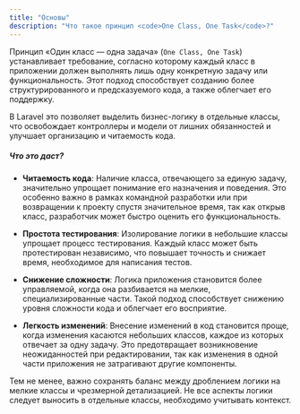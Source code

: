 ```yaml
---
title: "Основы"
description: "Что такое принцип <code>One Class, One Task</code>?"
---
```


Принцип «Один класс — одна задача» (`One Class, One Task`) устанавливает требование, согласно которому каждый класс в приложении должен выполнять лишь одну конкретную задачу или функциональность. Этот подход способствует созданию более структурированного и предсказуемого кода, а также облегчает его поддержку. 

В Laravel это позволяет выделить бизнес-логику в отдельные классы, что освобождает контроллеры и модели от лишних обязанностей и улучшает организацию и читаемость кода.

##### Что это даст?

- **Читаемость кода**: Наличие класса, отвечающего за единую задачу, значительно упрощает понимание его назначения и поведения. Это особенно важно в рамках командной разработки или при возвращении к проекту спустя значительное время, так как открыв класс, разработчик может быстро оценить его функциональность.

- **Простота тестирования**: Изолирование логики в небольшие классы упрощает процесс тестирования. Каждый класс может быть протестирован независимо, что повышает точность и снижает время, необходимое для написания тестов.

- **Снижение сложности**: Логика приложения становится более управляемой, когда она разбивается на мелкие, специализированные части. Такой подход способствует снижению уровня сложности кода и облегчает его восприятие.

- **Легкость изменений**: Внесение изменений в код становится проще, когда изменения касаются небольших классов, каждое из которых отвечает за одну задачу. Это предотвращает возникновение неожиданностей при редактировании, так как изменения в одной части приложения не затрагивают другие компоненты.

Тем не менее, важно сохранять баланс между дроблением логики на мелкие классы и чрезмерной детализацией. Не все аспекты логики следует выносить в отдельные классы, необходимо учитывать контекст.
